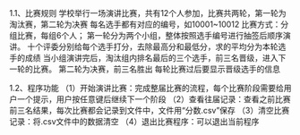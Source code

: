1.1、比赛规则
    学校举行一场演讲比赛，共有12个人参加，比赛共两轮，第一轮为淘汰赛，第二轮为决赛
    每名选手都有对应的编号，如10001~10012
    比赛方式：分组比赛，每组6个人；
    第一轮分为两个小组，整体按照选手编号进行抽签后顺序演讲。
    十个评委分别给每个选手打分，去除最高分和最低分，求的平均分为本轮选手的成绩
    当小组演讲完后，淘汰组内排名最后的三个选手，前三名晋级，进入下一轮的比赛。
    第二轮为决赛，前三名胜出
    每轮比赛过后要显示晋级选手的信息


1.2、程序功能
（1）开始演讲比赛：完成整届比赛的流程，每个比赛阶段需要给用户一个提示，用户按任意键后继续下一个阶段
（2）查看往届记录：查看之前比赛前三名结果，每次比赛都会记录到文件中，文件用“分数.csv”保存
（3）清空比赛记录：将.csv文件中的数据清空
（4）退出比赛程序：可以退出当前程序

